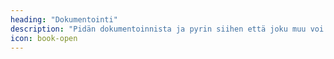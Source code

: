 ```yaml
---
heading: "Dokumentointi"
description: "Pidän dokumentoinnista ja pyrin siihen että joku muu voi jatkaa siitä mihin jäin tai pystyn jatkamaan jos palaan koodin pariin vasta vuoden tauon jälkeen."
icon: book-open
---
```

